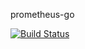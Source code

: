 prometheus-go

[![Build Status](https://travis-ci.org/LeonardoJPerez/prometheus-go.svg?branch=master)](https://travis-ci.org/LeonardoJPerez/prometheus-go)